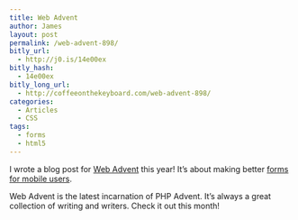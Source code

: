 ```yaml
---
title: Web Advent
author: James
layout: post
permalink: /web-advent-898/
bitly_url:
  - http://j0.is/14e00ex
bitly_hash:
  - 14e00ex
bitly_long_url:
  - http://coffeeonthekeyboard.com/web-advent-898/
categories:
  - Articles
  - CSS
tags:
  - forms
  - html5
---
```

I wrote a blog post for [Web Advent][1] this year! It&#8217;s about making better [forms for mobile users][2].

Web Advent is the latest incarnation of PHP Advent. It&#8217;s always a great collection of writing and writers. Check it out this month!

 [1]: http://webadvent.org/2012
 [2]: http://webadvent.org/2012/better-forms-for-mobile-users-by-james-socol